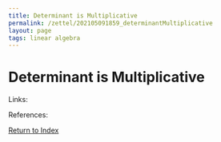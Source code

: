 ```yaml
---
title: Determinant is Multiplicative
permalink: /zettel/202105091859_determinantMultiplicative
layout: page
tags: linear algebra
---
```

# Determinant is Multiplicative



Links: 

References: 

[Return to Index](index)